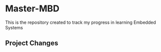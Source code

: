 # Master-MBD
This is the repository created to track my progress in learning Embedded Systems

## Project Changes
